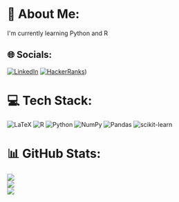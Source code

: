# 💫 About Me:
I'm currently learning Python and R


## 🌐 Socials:
[![LinkedIn](https://imgur.com/uFFbnkq)](https://www.linkedin.com/in/josiel-santana/) 
[![HackerRanks](https://imgur.com/Aawx7Nf)](https://www.hackerrank.com/josielsantana?hr_r=1)) 


# 💻 Tech Stack:
![LaTeX](https://img.shields.io/badge/latex-%23008080.svg?style=flat-square&logo=latex&logoColor=white) ![R](https://img.shields.io/badge/r-%23276DC3.svg?style=flat-square&logo=r&logoColor=white) ![Python](https://img.shields.io/badge/python-3670A0?style=flat-square&logo=python&logoColor=ffdd54) ![NumPy](https://img.shields.io/badge/numpy-%23013243.svg?style=flat-square&logo=numpy&logoColor=white) ![Pandas](https://img.shields.io/badge/pandas-%23150458.svg?style=flat-square&logo=pandas&logoColor=white) ![scikit-learn](https://img.shields.io/badge/scikit--learn-%23F7931E.svg?style=flat-square&logo=scikit-learn&logoColor=white)
# 📊 GitHub Stats:
![](https://github-readme-stats.vercel.app/api?username=josielsantana&theme=default&hide_border=false&include_all_commits=true&count_private=false)<br/>
![](https://github-readme-streak-stats.herokuapp.com/?user=josielsantana&theme=default&hide_border=false)<br/>
![](https://github-readme-stats.vercel.app/api/top-langs/?username=josielsantana&theme=default&hide_border=false&include_all_commits=true&count_private=false&layout=compact)

<!-- Proudly created with GPRM ( https://gprm.itsvg.in ) -->
